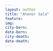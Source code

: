 ```yaml
---
layout: author
title: "Atenor Sala"
feature: 
img:
city-born: 
date-born: 
city-death: 
date-death:
---
```

